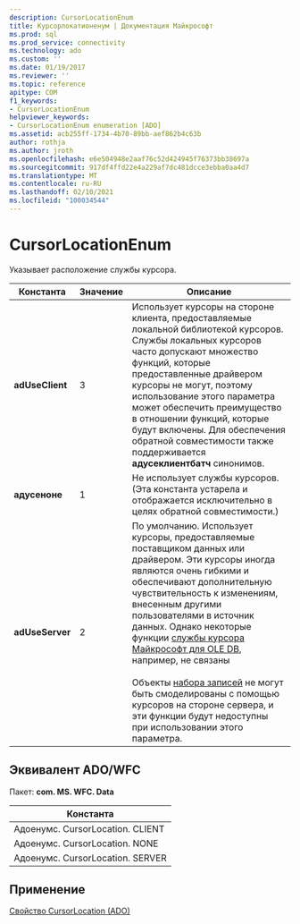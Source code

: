 ```yaml
---
description: CursorLocationEnum
title: Курсорлокатионенум | Документация Майкрософт
ms.prod: sql
ms.prod_service: connectivity
ms.technology: ado
ms.custom: ''
ms.date: 01/19/2017
ms.reviewer: ''
ms.topic: reference
apitype: COM
f1_keywords:
- CursorLocationEnum
helpviewer_keywords:
- CursorLocationEnum enumeration [ADO]
ms.assetid: acb255ff-1734-4b70-89bb-aef862b4c63b
author: rothja
ms.author: jroth
ms.openlocfilehash: e6e504948e2aaf76c52d424945f76373bb38697a
ms.sourcegitcommit: 917df4ffd22e4a229af7dc481dcce3ebba0aa4d7
ms.translationtype: MT
ms.contentlocale: ru-RU
ms.lasthandoff: 02/10/2021
ms.locfileid: "100034544"
---
```

# <a name="cursorlocationenum"></a>CursorLocationEnum
Указывает расположение службы курсора.  
  
|Константа|Значение|Описание|  
|--------------|-----------|-----------------|  
|**adUseClient**|3|Использует курсоры на стороне клиента, предоставляемые локальной библиотекой курсоров. Службы локальных курсоров часто допускают множество функций, которые предоставленные драйвером курсоры не могут, поэтому использование этого параметра может обеспечить преимущество в отношении функций, которые будут включены. Для обеспечения обратной совместимости также поддерживается **адусеклиентбатч** синонимов.|  
|**адусеноне**|1|Не использует службы курсоров. (Эта константа устарела и отображается исключительно в целях обратной совместимости.)|  
|**adUseServer**|2|По умолчанию. Использует курсоры, предоставляемые поставщиком данных или драйвером. Эти курсоры иногда являются очень гибкими и обеспечивают дополнительную чувствительность к изменениям, внесенным другими пользователями в источник данных. Однако некоторые функции [службы курсора Майкрософт для OLE DB](../../guide/data/the-microsoft-cursor-service-for-ole-db.md), например, не связаны<br /><br /> Объекты [набора записей](./recordset-object-ado.md) не могут быть смоделированы с помощью курсоров на стороне сервера, и эти функции будут недоступны при использовании этого параметра.|  
  
## <a name="adowfc-equivalent"></a>Эквивалент ADO/WFC  
 Пакет: **com. MS. WFC. Data**  
  
|Константа|  
|--------------|  
|Адоенумс. CursorLocation. CLIENT|  
|Адоенумс. CursorLocation. NONE|  
|Адоенумс. CursorLocation. SERVER|  
  
## <a name="applies-to"></a>Применение  
 [Свойство CursorLocation (ADO)](./cursorlocation-property-ado.md)